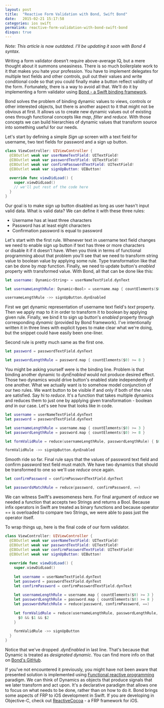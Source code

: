 ```yaml
---
layout: post
title:  "Reactive Form Validation with Bond, Swift Bond"
date:   2015-02-21 15:17:58
categories: ios swift
permalink: reactive-form-validation-with-bond-swift-bond
disqus: true
---
```


<em>Note: This article is now outdated. I'll be updating it soon with Bond 4 syntax.</em>

Writing a form validator doesn’t require above-average IQ, but a mere thought about it summons uneasiness. There is so much boilerplate work to it that makes you hate your profession. You have to implement delegates for multiple text fields and other controls, pull out their values and write conditional code so that you could finally make a button reflect validity of the form. Fortunately, there is a way to avoid all that. We'll do it by implementing a form validator using <a href="https://github.com/SwiftBond/Bond">Bond - a Swift binding framework</a>.

Bond solves the problem of binding dynamic values to views, controls or other interested objects, but there is another aspect to it that might not be obvious at first. It allows us to create new dynamic values out of existing ones through functional concepts like <em>map</em>, <em>filter</em> and <em>reduce</em>. With those concepts we can build hierarchies of dynamic values that transform source into something useful for our needs.

Let's start by defining a simple <em>Sign up</em> screen with a text field for username, two text fields for password and a sign up button.

```swift
class ViewController: UIViewController {
  @IBOutlet weak var userNameTextField: UITextField!
  @IBOutlet weak var passwordTextField: UITextField!
  @IBOutlet weak var confirmPasswordTextField: UITextField!
  @IBOutlet weak var signUpButton: UIButton!
  
  override func viewDidLoad() {
    super.viewDidLoad()
    // we'll put rest of the code here
  }
}
```

Our goal is to make sign up button disabled as long as user hasn't input valid data. What is valid data? We can define it with these three rules:

<ul>
	<li>Username has at least three characters</li>
	<li>Password has at least eight characters</li>
	<li>Confirmation password is equal to password</li>
</ul>

Let's start with the first rule. Whenever text in username text field changes we need to enable sign up button if text has three or more characters or disable it if it doesn't have. When you think in terms of functional programming about that problem you'll see that we need to transform string value to boolean value by applying some rule. Type transformation like that can be done by <em>map</em> function. Finally, we need to update button's <em>enabled</em> property with transformed value. With Bond, all that can be done like this:

```swift
let username: Dynamic<String> = userNameTextField.dynText

let usernameLengthRule: Dynamic<Bool> = username.map { countElements($0) >= 3 }

usernameLengthRule ->> signUpButton.dynEnabled
```

First we get dynamic representation of username text field's <em>text</em> property. Then we apply map to it in order to transform it to boolean by applying given rule. Finally, we bind it to sign up button's <em>enabled</em> property through corresponding <em>dynamic</em> (provided by Bond framework). I've intentionally written it in three lines with explicit types to make clear what we're doing, but the snippet could have easily been one-liner.

Second rule is pretty much same as the first one.

```swift
let password = passwordTextField.dynText

let passwordLengthRule = password.map { countElements($0) >= 8 }
```

You might be asking yourself were is the binding line. Problem is that binding another dynamic to <em>dynEnabled</em> would not produce desired effect. Those two dynamics would drive button's enabled state independently of one another. What we actually want is to somehow model conjunction of our two rules. We want button to be visible if and only if both of the rules are satisfied. Say hi to <em>reduce</em>. It's a function that takes multiple dynamics and reduces them to just one by applying given transformation - boolean <em>and</em> in our case. Let's see how that looks like in code.

```swift
let username = userNameTextField.dynText
let password = passwordTextField.dynText

let usernameLengthRule = username.map { countElements($0) >= 3 }
let passwordLengthRule = password.map { countElements($0) >= 8 }

let formValidRule = reduce(usernameLengthRule, passwordLengthRule) { $0 && $1 }

formValidRule ->> signUpButton.dynEnabled
```

Smooth ride so far. Final rule says that the values of password text field and confirm password text field must match. We have two dynamics that should be transformed to one so we'll use <em>reduce</em> once again.

```swift
let confirmPassword = confirmPasswordTextField.dynText

let passwordsMatchRule = reduce(password, confirmPassword, ==)
```

We can witness Swift's awesomeness here. For final argument of <em>reduce</em> we needed a function that accepts two Strings and returns a Bool. Because infix operators in Swift are treated as binary functions and because operator == is overloaded to compare two Strings, we were able to pass just the operator itself.

To wrap things up, here is the final code of our form validator.

```swift
class ViewController: UIViewController {
  @IBOutlet weak var userNameTextField: UITextField!
  @IBOutlet weak var passwordTextField: UITextField!
  @IBOutlet weak var confirmPasswordTextField: UITextField!
  @IBOutlet weak var signUpButton: UIButton!
  
  override func viewDidLoad() {
    super.viewDidLoad()
    
    let username = userNameTextField.dynText
    let password = passwordTextField.dynText
    let confirmPassword = confirmPasswordTextField.dynText
    
    let usernameLengthRule = username.map { countElements($0) >= 3 }
    let passwordLengthRule = password.map { countElements($0) >= 8 }
    let passwordsMatchRule = reduce(password, confirmPassword, ==)
    
    let formValidRule = reduce(usernameLengthRule, passwordLengthRule, passwordsMatchRule) {
      $0 && $1 && $2
    }
    
    formValidRule ->> signUpButton
  }
}
```

Notice that we've dropped <em>.dynEnabled</em> in last line. That's because that Dynamic is treated as <em>designated dynamic</em>. You can find more info on that on <a href="https://github.com/SwiftBond/Bond">Bond's GitHub</a>.

If you've not encountered it previously, you might have not been aware that presented solution is implemented using <a href="http://en.wikipedia.org/wiki/Functional_reactive_programming">Functional reactive programming</a> paradigm. We can think of Dynamics as objects that produce signals that we later transform and act upon. It's a declarative paradigm that allows one to focus on what needs to be done, rather than on how to do it. Bond brings some aspects of FRP to iOS development in Swift. If you are developing in Objective-C, check out <a href="https://github.com/ReactiveCocoa/ReactiveCocoa">ReactiveCocoa</a> - a FRP framework for iOS.